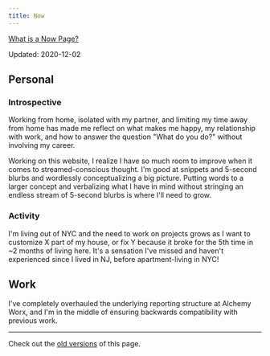 ```yaml
---
title: Now
---
```


[What is a Now Page?][nownownow]

Updated: 2020-12-02

## Personal

### Introspective
Working from home, isolated with my partner, and limiting my time away from home has made me reflect on what makes me happy, my relationship with work, and how to answer the question "What do you do?" without involving my career.

Working on this website, I realize I have so much room to improve when it comes to streamed-conscious thought. I'm good at snippets and 5-second blurbs and wordlessly conceptualizing a big picture. Putting words to a larger concept and verbalizing what I have in mind without stringing an endless stream of 5-second blurbs is where I'll need to grow.

### Activity
I'm living out of NYC and the need to work on projects grows as I want to customize X part of my house, or fix Y because it broke for the 5th time in ~2 months of living here. It's a sensation I've missed and haven't experienced since I lived in NJ, before apartment-living in NYC!

## Work
I've completely overhauled the underlying reporting structure at Alchemy Worx, and I'm in the middle of ensuring backwards compatibility with previous work.

___

Check out the [old versions][wjzivnow] of this page.

[nownownow]: https://nownownow.com/about
[wjzivnow]: https://github.com/wjziv/wjziv.github.io/commits/master/content/now.md